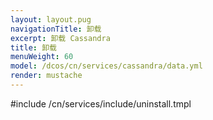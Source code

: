 ```yaml
---
layout: layout.pug
navigationTitle: 卸载
excerpt: 卸载 Cassandra
title: 卸载
menuWeight: 60
model: /dcos/cn/services/cassandra/data.yml
render: mustache
---
```


#include /cn/services/include/uninstall.tmpl
